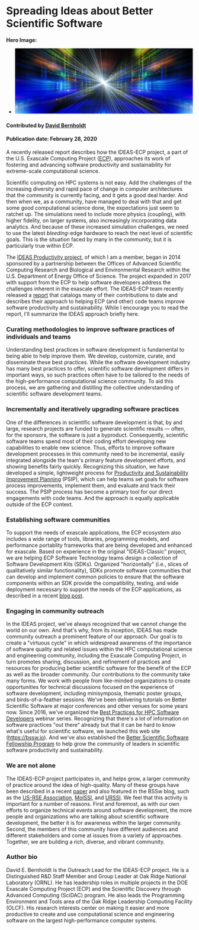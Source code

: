 # Spreading Ideas about Better Scientific Software

**Hero Image:**

 - <img src='../../images/Blog_0225_Computational.jpg' />

#### Contributed by [David Bernholdt](https://github.com/bernhold "David Bernholdt GitHub Profile")

#### Publication date: February 28, 2020

A recently released report describes how the IDEAS-ECP project, a part of the U.S. Exascale Computing Project ([ECP](https://exascaleproject.org)), approaches its work of fostering and advancing software productivity and sustainability for extreme-scale computational science. 

Scientific computing on HPC systems is not easy. Add the challenges of the increasing diversity and rapid pace of change in computer architectures that the community is currently facing, and it gets a good deal harder. And then when we, as a community, have managed to deal with that and get some good computational science done, the expectations just seem to ratchet up. The simulations need to include more physics (coupling), with higher fidelity, on larger systems, also increasingly incorporating data analytics. And because of these increased simulation challenges, we need to use the latest *bleeding*-edge hardware to reach the next level of scientific goals. This is the situation faced by many in the community, but it is particularly true within ECP.

The [IDEAS Productivity project](https://ideas-productivity.org/), of which I am a member, began in 2014 sponsored by a partnership between the Offices of Advanced Scientific Computing Research and Biological and Environmental Research within the U.S. Department of Energy Office of Science. The project expanded in 2017 with support from the ECP to help software developers address the challenges inherent in the exascale effort. The IDEAS-ECP team recently released a [report](https://exascaleproject.org/better-scientific-productivity-through-better-scientific-software-the-ideas-report) that catalogs many of their contributions to date and describes their approach to helping ECP (and other) code teams improve software productivity and sustainability. While I encourage you to read the report, I'll summarize the IDEAS approach briefly here.

### Curating methodologies to improve software practices of individuals and teams

Understanding best practices in software development is fundamental to being able to help improve them.  We develop, customize, curate, and disseminate these best practices. While the software development industry has many best practices to offer, scientific software development differs in important ways, so such practices often have to be tailored to the needs of the high-performance computational science community. To aid this process, we are gathering and distilling the collective understanding of scientific software development teams. 

### Incrementally and iteratively upgrading software practices

One of the differences in scientific software development is that, by and large, research projects are funded to generate scientific results — often, for the sponsors, the software is just a byproduct. Consequently, scientific software teams spend most of their coding effort developing new capabilities to enable new science. Thus, efforts to improve software development processes in this community need to be incremental, easily integrated alongside the team's primary feature development efforts, and showing benefits fairly quickly. Recognizing this situation, we have developed a simple, lightweight process for [Productivity and Sustainability Improvement Planning](https://bssw.io/psip) (PSIP), which can help teams set goals for software process improvements, implement them, and evaluate and track their success. The PSIP process has become a primary tool for our direct engagements with code teams.  And the approach is equally applicable outside of the ECP context.

### Establishing software communities

To support the needs of exascale applications, the ECP ecosystem also includes a wide range of tools, libraries, programming models, and performance portablity frameworks that are being developed and enhanced for exascale. Based on experience in the original "IDEAS-Classic" project, we are helping ECP Software Technology teams design a collection of Software Development Kits (SDKs). Organized "horizontally" (i.e., slices of qualitatively similar functionality), SDKs promote software communities that can develop and implement common policies to ensure that the software components within an SDK provide the compatibility, testing, and wide deployment necessary to support the needs of the ECP applications, as described in a recent [blog post](https://bssw.io/blog_posts/building-community-through-software-policies).

### Engaging in community outreach

In the IDEAS project, we've always recognized that we cannot change the world on our own. And that's why, from its inception, IDEAS has made community outreach a prominent feature of our approach. Our goal is to create a "virtuous cycle" in which widespread awareness of the importance of software quality and related issues within the HPC computational science and engineering community, including the Exascale Computing Project, in turn promotes sharing, discussion, and refinement of practices and resources for producing better scientific software for the benefit of the ECP as well as the broader community.  Our contributions to the community take many forms. We work with people from like-minded organizations to create opportunities for technical discussions focused on the experience of software development, including minisymposia, thematic poster groups, and birds-of-a-feather sessions. We've been delivering tutorials on Better Scientific Software at major conferences and other venues for some years now. Since 2016, we've organized the [Best Practices for HPC Software Developers](https://bssw.io/items/best-practices-for-hpc-software-developers-webinar-series) webinar series. Recognizing that there's a lot of information on software practices "out there" already but that it can be hard to know what's useful for scientific software, we launched this web site (https://bssw.io). And we've also established the [Better Scientific Software Fellowship Program](https://bssw.io/fellowship) to help grow the community of leaders in scientific software productivity and sustainability.

### We are not alone

The IDEAS-ECP project participates in, and helps grow, a larger community of practice around the idea of high-quality. Many of these groups have been described in a recent [paper](https://bssw.io/items/exploring-community-organizations-and-their-role-in-emerging-software-ecosystems) and also featured in the BSSw blog, such as the [US-RSE Association](https://bssw.io/blog_posts/us-research-software-engineer-us-rse-association), [MolSSI](https://bssw.io/blog_posts/software-sustainability-in-the-molecular-sciences), and [URSSI](https://bssw.io/blog_posts/urssi-conceptualizing-a-us-research-software-sustainability-institute). We feel that this activity is important for a number of reasons. First and foremost, as with our own efforts to organize technical events around software development, the more people and organizations who are talking about scientific software development, the better it is for awareness within the larger community. Second, the members of this community have different audiences and different stakeholders and come at issues from a variety of approaches. Together, we are building a rich, diverse, and vibrant community.

### Author bio

David E. Bernholdt is the Outreach Lead for the IDEAS-ECP project. He is a Distinguished R&D Staff Member and Group Leader at Oak Ridge National Laboratory (ORNL). He has leadership roles in multiple projects in the DOE Exascale Computing Project (ECP) and the Scientific Discovery through Advanced Computing (SciDAC) program. He also leads the Programming Environment and Tools area of the Oak Ridge Leadership Computing Facility (OLCF). His research interests center on making it easier and more productive to create and use computational science and engineering software on the largest high-performance computer systems.

<!---
Publish: yes
RSS update: 2020-02-28
Categories: Planning, Collaboration
Topics: Software Engineering, Projects and Organizations
Tags: bssw-blog-article
Level: 2
Prerequisites: default
Aggregate: none
--->
